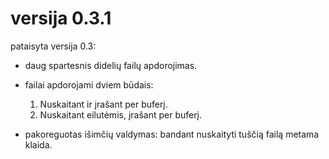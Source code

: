 # versija 0.3.1

pataisyta versija 0.3: 

  - daug spartesnis didelių failų apdorojimas.
    
  - failai apdorojami dviem būdais:
    1. Nuskaitant ir įrašant per buferį.
    2. Nuskaitant eilutėmis, įrašant per buferį.
    
  - pakoreguotas išimčių valdymas: bandant nuskaityti tuščią failą metama klaida.

